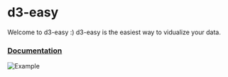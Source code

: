 # d3-easy

Welcome to d3-easy :) d3-easy is the easiest way to vidualize your data.

### [Documentation](http://kyu999.github.io/d3-easy/)

![Example](https://qiita-image-store.s3.amazonaws.com/0/33227/1df33e19-e369-f3b8-93e5-f05dc78cd852.png)
